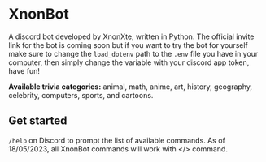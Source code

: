 # XnonBot

A discord bot developed by XnonXte, written in Python. The official invite link for the bot is coming soon but if you want to try the bot for yourself make sure to change the `load_dotenv` path to the `.env` file you have in your computer, then simply change the variable with your discord app token, have fun!

**Available trivia categories:** animal, math, anime, art, history, geography, celebrity, computers, sports, and cartoons.

## Get started

`/help` on Discord to prompt the list of available commands. As of 18/05/2023, all XnonBot commands will work with </> command.

